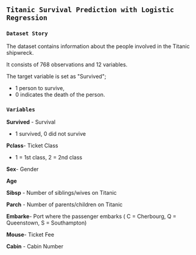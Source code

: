 ## `Titanic Survival Prediction with Logistic Regression`

### `Dataset Story`




 The dataset contains information about the people involved in the Titanic shipwreck.

 It consists of 768 observations and 12 variables.

 The target variable is set as "Survived";

 - 1 person to survive,
 - 0 indicates the death of the person. 



### `Variables`

 **Survived** - Survival
  - 1 survived, 0 did not survive

 **Pclass**- Ticket Class
  - 1 = 1st class, 2 = 2nd class

 **Sex**- Gender
 
**Age**

 **Sibsp** - Number of siblings/wives on Titanic

 **Parch** - Number of parents/children on Titanic
 
 **Embarke**- Port where the passenger embarks
( C = Cherbourg, Q = Queenstown, S = Southampton)

 **Mouse**- Ticket Fee

 **Cabin** - Cabin Number

